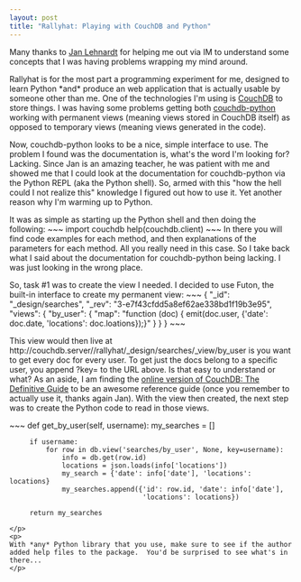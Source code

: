 ```yaml
--- 
layout: post
title: "Rallyhat: Playing with CouchDB and Python"
---
```

<p>Many thanks to <a href='http://twitter.com/janl'>Jan Lehnardt</a> for helping me out via IM to understand some concepts that I was having problems wrapping my mind around.</p>
<p>
Rallyhat is for the most part a programming experiment for me, designed to learn Python *and* produce an web application that is actually usable by someone other than me.  One of the technologies I'm using is <a href="http://couchdb.apache.org/">CouchDB</a> to store things.  I was having some problems getting both <a href="http://code.google.com/p/couchdb-python/">couchdb-python</a> working with permanent views (meaning views stored in CouchDB itself) as opposed to temporary views (meaning views generated in the code).
</p>
<p>
Now, couchdb-python looks to be a nice, simple interface to use.  The problem I found was the documentation is, what's the word I'm looking for?  Lacking.  Since Jan is an amazing teacher, he was patient with me and showed me that I could look at the documentation for couchdb-python via the Python REPL (aka the Python shell).  So, armed with this "how the hell could I not realize this" knowledge I figured out how to use it.  Yet another reason why I'm warming up to Python.  
</p>
<p>It was as simple as starting up the Python shell and then doing the following:
~~~
import couchdb
help(couchdb.client)
~~~
In there you will find code examples for each method, and then explanations of the parameters for each method.  All you really need in this case.  So I take back what I said about the documentation for couchdb-python being lacking.  I was just looking in the wrong place.
</p>
<p>
So, task #1 was to create the view I needed.  I decided to use Futon, the built-in interface to create my permanent view:
~~~
{
   "_id": "_design/searches",
   "_rev": "3-e7f43cfdd5a8ef62ae338bd1f19b3e95",
   "views": {
       "by_user": {
           "map": "function (doc) { emit(doc.user, {'date': doc.date, 'locations': doc.loations});}"
       }
   }
}
~~~
</p>
<p>This view would then live at http://couchdb.server//rallyhat/_design/searches/_view/by_user is you want to get every doc for every user.  To get just the docs belong to a specific user, you append ?key=<user> to the URL above.  Is that easy to understand or what?  As an aside, I am finding the <a href="http://books.couchdb.org/relax/">online version of CouchDB: The Definitive Guide</a> to be an awesome reference guide (once you remember to actually use it, thanks again Jan). With the view then created, the next step was to create the Python code to read in those views.</user></p>
<p>
~~~
     def get_by_user(self, username):
         my_searches = []
 
         if username:
             for row in db.view('searches/by_user', None, key=username):
                 info = db.get(row.id)
                 locations = json.loads(info['locations'])                                                
                 my_search = {'date': info['date'], 'locations': locations}
                 my_searches.append({'id': row.id, 'date': info['date'],
                                     'locations': locations})
     
         return my_searches
~~~          
</p>
<p>
With *any* Python library that you use, make sure to see if the author added help files to the package.  You'd be surprised to see what's in there...
</p>
